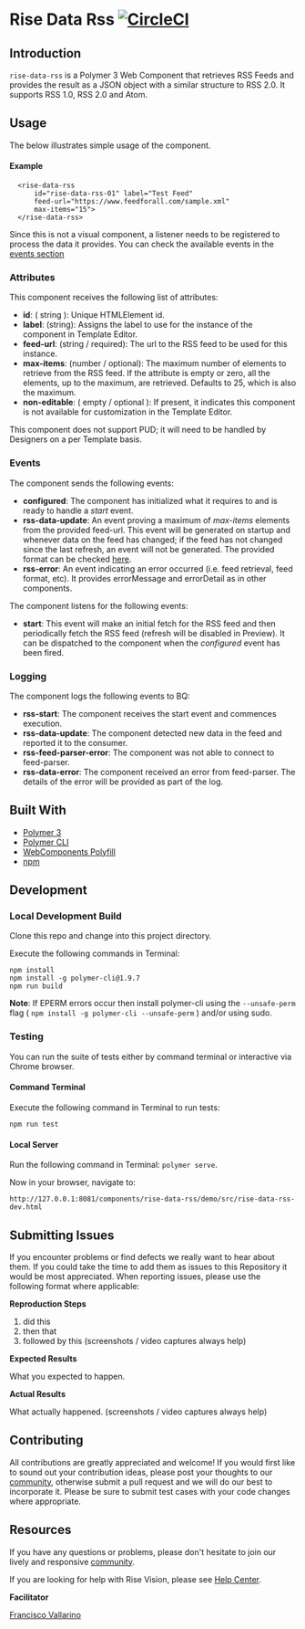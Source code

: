 # Rise Data Rss [![CircleCI](https://circleci.com/gh/Rise-Vision/rise-data-rss/tree/master.svg?style=svg)](https://circleci.com/gh/Rise-Vision/rise-data-rss/tree/master)

## Introduction

`rise-data-rss` is a Polymer 3 Web Component that retrieves RSS Feeds and provides the result as a JSON object with a similar structure to RSS 2.0. It supports RSS 1.0, RSS 2.0 and Atom.

## Usage

The below illustrates simple usage of the component.

#### Example

```
  <rise-data-rss
      id="rise-data-rss-01" label="Test Feed"
      feed-url="https://www.feedforall.com/sample.xml"
      max-items="15">
  </rise-data-rss>
```

Since this is not a visual component, a listener needs to be registered to process the data it provides. You can check the available events in the [events section](#events)

### Attributes

This component receives the following list of attributes:

- **id**: ( string ): Unique HTMLElement id.
- **label**: (string): Assigns the label to use for the instance of the component in Template Editor.
- **feed-url**: (string / required): The url to the RSS feed to be used for this instance.
- **max-items**: (number / optional): The maximum number of elements to retrieve from the RSS feed. If the attribute is empty or zero, all the elements, up to the maximum, are retrieved. Defaults to 25, which is also the maximum.
- **non-editable**: ( empty / optional ): If present, it indicates this component is not available for customization in the Template Editor.

This component does not support PUD; it will need to be handled by Designers on a per Template basis.

### Events

The component sends the following events:

- **configured**: The component has initialized what it requires to and is ready to handle a _start_ event.
- **rss-data-update**: An event proving a maximum of _max-items_ elements from the provided feed-url. This event will be generated on startup and whenever data on the feed has changed; if the feed has not changed since the last refresh, an event will not be generated. The provided format can be checked [here](https://www.npmjs.com/package/feedparser#what-is-the-parsed-output-produced-by-feedparser).
- **rss-error**: An event indicating an error occurred (i.e. feed retrieval, feed format, etc). It provides errorMessage and errorDetail as in other components.

The component listens for the following events:

- **start**: This event will make an initial fetch for the RSS feed and then periodically fetch the RSS feed (refresh will be disabled in Preview). It can be dispatched to the component when the _configured_ event has been fired.

### Logging

The component logs the following events to BQ:

- **rss-start**: The component receives the start event and commences execution.
- **rss-data-update**: The component detected new data in the feed and reported it to the consumer.
- **rss-feed-parser-error**: The component was not able to connect to feed-parser.
- **rss-data-error**: The component received an error from feed-parser. The details of the error will be provided as part of the log.

## Built With
- [Polymer 3](https://www.polymer-project.org/)
- [Polymer CLI](https://github.com/Polymer/tools/tree/master/packages/cli)
- [WebComponents Polyfill](https://www.webcomponents.org/polyfills/)
- [npm](https://www.npmjs.org)

## Development

### Local Development Build
Clone this repo and change into this project directory.

Execute the following commands in Terminal:

```
npm install
npm install -g polymer-cli@1.9.7
npm run build
```

**Note**: If EPERM errors occur then install polymer-cli using the `--unsafe-perm` flag ( `npm install -g polymer-cli --unsafe-perm` ) and/or using sudo.

### Testing
You can run the suite of tests either by command terminal or interactive via Chrome browser.

#### Command Terminal
Execute the following command in Terminal to run tests:

```
npm run test
```

#### Local Server
Run the following command in Terminal: `polymer serve`.

Now in your browser, navigate to:

```
http://127.0.0.1:8081/components/rise-data-rss/demo/src/rise-data-rss-dev.html
```

## Submitting Issues
If you encounter problems or find defects we really want to hear about them. If you could take the time to add them as issues to this Repository it would be most appreciated. When reporting issues, please use the following format where applicable:

**Reproduction Steps**

1. did this
2. then that
3. followed by this (screenshots / video captures always help)

**Expected Results**

What you expected to happen.

**Actual Results**

What actually happened. (screenshots / video captures always help)

## Contributing
All contributions are greatly appreciated and welcome! If you would first like to sound out your contribution ideas, please post your thoughts to our [community](https://help.risevision.com/hc/en-us/community/topics), otherwise submit a pull request and we will do our best to incorporate it. Please be sure to submit test cases with your code changes where appropriate.

## Resources
If you have any questions or problems, please don't hesitate to join our lively and responsive [community](https://help.risevision.com/hc/en-us/community/topics).

If you are looking for help with Rise Vision, please see [Help Center](https://help.risevision.com/hc/en-us).

**Facilitator**

[Francisco Vallarino](https://github.com/fjvallarino "Francisco Vallarino")
